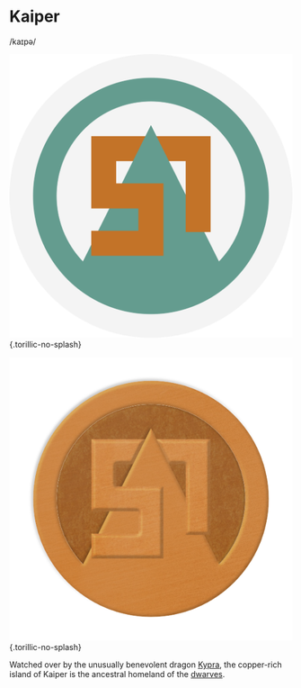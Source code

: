 # Kaiper
/kaɪpə/

![Flag of Kaiper](flag-kaiper.png){.torillic-no-splash}

![Kaiprite coin](coin-kaiper.png){.torillic-no-splash}

Watched over by the unusually benevolent dragon [Kypra](/people/dragons/kypra), the copper-rich island of Kaiper is the ancestral homeland of the [dwarves](/species/homonid/dwarf).